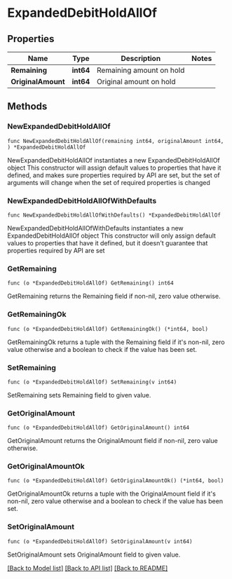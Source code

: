 # ExpandedDebitHoldAllOf

## Properties

Name | Type | Description | Notes
------------ | ------------- | ------------- | -------------
**Remaining** | **int64** | Remaining amount on hold |
**OriginalAmount** | **int64** | Original amount on hold |

## Methods

### NewExpandedDebitHoldAllOf

`func NewExpandedDebitHoldAllOf(remaining int64, originalAmount int64, ) *ExpandedDebitHoldAllOf`

NewExpandedDebitHoldAllOf instantiates a new ExpandedDebitHoldAllOf object
This constructor will assign default values to properties that have it defined,
and makes sure properties required by API are set, but the set of arguments
will change when the set of required properties is changed

### NewExpandedDebitHoldAllOfWithDefaults

`func NewExpandedDebitHoldAllOfWithDefaults() *ExpandedDebitHoldAllOf`

NewExpandedDebitHoldAllOfWithDefaults instantiates a new ExpandedDebitHoldAllOf object
This constructor will only assign default values to properties that have it defined,
but it doesn't guarantee that properties required by API are set

### GetRemaining

`func (o *ExpandedDebitHoldAllOf) GetRemaining() int64`

GetRemaining returns the Remaining field if non-nil, zero value otherwise.

### GetRemainingOk

`func (o *ExpandedDebitHoldAllOf) GetRemainingOk() (*int64, bool)`

GetRemainingOk returns a tuple with the Remaining field if it's non-nil, zero value otherwise
and a boolean to check if the value has been set.

### SetRemaining

`func (o *ExpandedDebitHoldAllOf) SetRemaining(v int64)`

SetRemaining sets Remaining field to given value.


### GetOriginalAmount

`func (o *ExpandedDebitHoldAllOf) GetOriginalAmount() int64`

GetOriginalAmount returns the OriginalAmount field if non-nil, zero value otherwise.

### GetOriginalAmountOk

`func (o *ExpandedDebitHoldAllOf) GetOriginalAmountOk() (*int64, bool)`

GetOriginalAmountOk returns a tuple with the OriginalAmount field if it's non-nil, zero value otherwise
and a boolean to check if the value has been set.

### SetOriginalAmount

`func (o *ExpandedDebitHoldAllOf) SetOriginalAmount(v int64)`

SetOriginalAmount sets OriginalAmount field to given value.



[[Back to Model list]](../README.md#documentation-for-models) [[Back to API list]](../README.md#documentation-for-api-endpoints) [[Back to README]](../README.md)
